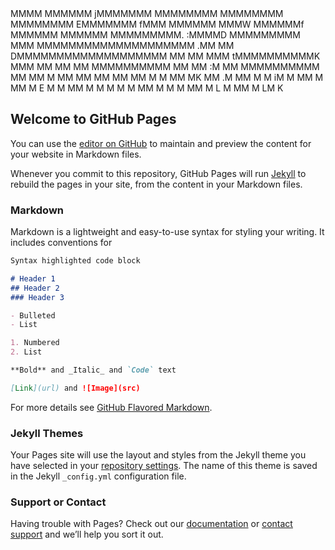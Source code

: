 
                              
<div>                              
             MMMM             
            MMMMMM            
           jMMMMMMM           
           MMMMMMMM           
           MMMMMMMM           
           MMMMMMMM           
           EMMMMMMM
  fMMM      MMMMMM      MMMW  
  MMMMMMf   MMMMMM    MMMMMM  
 MMMMMMMMM. :MMMMD  MMMMMMMMM 
 MMM MMMMMMMMMMMMMMMMMMMM .MM 
 MM  DMMMMMMMMMMMMMMMMMMM  MM 
 MM  MMM tMMMMMMMMMMK MMM  MM 
 MM  MM   MMMMMMMMMM   MM  MM 
 :M  MM   MMMMMMMMMM   MM  MM 
  M  MM   MM  MM  MM   MM  M  
  M  MM   MK  MM  .M   MM  M  
  M  iM   M   MM   M   MM  M  
  E   M   M   MM   M   M   M  
      M   M   MM   M   M      
          M   MM   M   L      
          M   MM   M          
              LM              
               K              
</div>                              
              

## Welcome to GitHub Pages

You can use the [editor on GitHub](https://github.com/stringism/stringism.github.io/edit/master/index.md) to maintain and preview the content for your website in Markdown files.

Whenever you commit to this repository, GitHub Pages will run [Jekyll](https://jekyllrb.com/) to rebuild the pages in your site, from the content in your Markdown files.

### Markdown

Markdown is a lightweight and easy-to-use syntax for styling your writing. It includes conventions for

```markdown
Syntax highlighted code block

# Header 1
## Header 2
### Header 3

- Bulleted
- List

1. Numbered
2. List

**Bold** and _Italic_ and `Code` text

[Link](url) and ![Image](src)
```

For more details see [GitHub Flavored Markdown](https://guides.github.com/features/mastering-markdown/).

### Jekyll Themes

Your Pages site will use the layout and styles from the Jekyll theme you have selected in your [repository settings](https://github.com/stringism/stringism.github.io/settings). The name of this theme is saved in the Jekyll `_config.yml` configuration file.

### Support or Contact

Having trouble with Pages? Check out our [documentation](https://help.github.com/categories/github-pages-basics/) or [contact support](https://github.com/contact) and we’ll help you sort it out.
